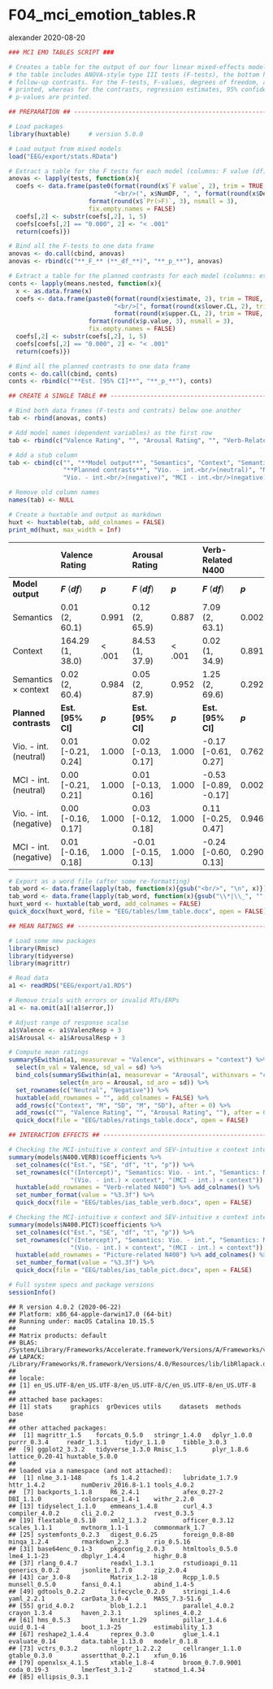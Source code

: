 F04\_mci\_emotion\_tables.R
================
alexander
2020-08-20

``` r
### MCI EMO TABLES SCRIPT ###

# Creates a table for the output of our four linear mixed-effects models. The upper half of
# the table includes ANOVA-style type III tests (F-tests), the bottom half contains planned
# follow-up contrasts. For the F-tests, F-values, degrees of freedom, and p-values are
# printed, whereas for the contrasts, regression estimates, 95% confidence intervals, and
# p-values are printed.

## PREPARATION ## ---------------------------------------------------------------------------------

# Load packages
library(huxtable)     # version 5.0.0

# Load output from mixed models
load("EEG/export/stats.RData")

# Extract a table for the F tests for each model (columns: F value (df), p-value)
anovas <- lapply(tests, function(x){
  coefs <- data.frame(paste0(format(round(x$`F value`, 2), trim = TRUE, nsmall = 2),
                             "<br/>(", x$NumDF, ", ", format(round(x$DenDF, 1), trim = TRUE, nsmall = 1), ")"),
                      format(round(x$`Pr(>F)`, 3), nsmall = 3),
                      fix.empty.names = FALSE)
  coefs[,2] <- substr(coefs[,2], 1, 5)
  coefs[coefs[,2] == "0.000", 2] <- "< .001"
  return(coefs)})

# Bind all the F-tests to one data frame
anovas <- do.call(cbind, anovas)
anovas <- rbind(c("**_F_** (**_df_**)", "**_p_**"), anovas)

# Extract a table for the planned contrasts for each model (columns: estimate [CI], p-value)
conts <- lapply(means.nested, function(x){
  x <- as.data.frame(x)
  coefs <- data.frame(paste0(format(round(x$estimate, 2), trim = TRUE, nsmall = 2),
                             "<br/>[", format(round(x$lower.CL, 2), trim = TRUE, nsmall = 2), ", ",
                             format(round(x$upper.CL, 2), trim = TRUE, nsmall = 2), "]"),
                      format(round(x$p.value, 3), nsmall = 3),
                      fix.empty.names = FALSE)
  coefs[,2] <- substr(coefs[,2], 1, 5)
  coefs[coefs[,2] == "0.000", 2] <- "< .001"
  return(coefs)})

# Bind all the planned contrasts to one data frame
conts <- do.call(cbind, conts)
conts <- rbind(c("**Est. [95% CI]**", "**_p_**"), conts)

## CREATE A SINGLE TABLE ## -----------------------------------------------------------------------

# Bind both data frames (F-tests and contrats) below one another
tab <- rbind(anovas, conts)

# Add model names (dependent variables) as the first row
tab <- rbind(c("Valence Rating", "", "Arousal Rating", "", "Verb-Related N400", "", "Picture-Related N400", ""), tab)

# Add a stub column
tab <- cbind(c("", "**Model output**", "Semantics", "Context", "Semantics × context",
               "**Planned contrasts**", "Vio. - int.<br/>(neutral)", "MCI - int.<br/>(neutral)",
               "Vio. - int.<br/>(negative)", "MCI - int.<br/>(negative)"), tab)

# Remove old column names
names(tab) <- NULL

# Create a huxtable and output as markdown
huxt <- huxtable(tab, add_colnames = FALSE)
print_md(huxt, max_width = Inf)
```

|                            | Valence Rating           |         | Arousal Rating             |         | Verb-Related N400           |         | Picture-Related N400       |         |
| -------------------------- | :----------------------- | ------- | :------------------------- | ------- | :-------------------------- | ------- | :------------------------- | ------- |
| **Model output**           | ***F*** (***df***)       | ***p*** | ***F*** (***df***)         | ***p*** | ***F*** (***df***)          | ***p*** | ***F*** (***df***)         | ***p*** |
| Semantics                  | 0.01<br/>(2, 60.1)       | 0.991   | 0.12<br/>(2, 65.9)         | 0.887   | 7.09<br/>(2, 63.1)          | 0.002   | 0.73<br/>(2, 37.0)         | 0.490   |
| Context                    | 164.29<br/>(1, 38.0)     | \< .001 | 84.53<br/>(1, 37.9)        | \< .001 | 0.02<br/>(1, 34.9)          | 0.891   | 0.01<br/>(1, 44.1)         | 0.943   |
| Semantics × context        | 0.02<br/>(2, 60.4)       | 0.984   | 0.05<br/>(2, 87.9)         | 0.952   | 1.25<br/>(2, 69.6)          | 0.292   | 3.89<br/>(2, 52.1)         | 0.027   |
| **Planned contrasts**      | **Est. \[95% CI\]**      | ***p*** | **Est. \[95% CI\]**        | ***p*** | **Est. \[95% CI\]**         | ***p*** | **Est. \[95% CI\]**        | ***p*** |
| Vio. - int.<br/>(neutral)  | 0.01<br/>\[-0.21, 0.24\] | 1.000   | 0.02<br/>\[-0.13, 0.17\]   | 1.000   | \-0.17<br/>\[-0.61, 0.27\]  | 0.762   | \-0.04<br/>\[-0.42, 0.35\] | 1.000   |
| MCI - int.<br/>(neutral)   | 0.00<br/>\[-0.21, 0.21\] | 1.000   | 0.01<br/>\[-0.13, 0.16\]   | 1.000   | \-0.53<br/>\[-0.89, -0.17\] | 0.002   | \-0.41<br/>\[-0.81, 0.00\] | 0.049   |
| Vio. - int.<br/>(negative) | 0.00<br/>\[-0.16, 0.17\] | 1.000   | 0.03<br/>\[-0.12, 0.18\]   | 1.000   | 0.11<br/>\[-0.25, 0.47\]    | 0.946   | 0.18<br/>\[-0.23, 0.59\]   | 0.620   |
| MCI - int.<br/>(negative)  | 0.01<br/>\[-0.16, 0.18\] | 1.000   | \-0.01<br/>\[-0.15, 0.13\] | 1.000   | \-0.24<br/>\[-0.60, 0.13\]  | 0.290   | 0.16<br/>\[-0.23, 0.56\]   | 0.678   |

``` r
# Export as a word file (after some re-formatting)
tab_word <- data.frame(lapply(tab, function(x){gsub("<br/>", "\n", x)}))
tab_word <- data.frame(lapply(tab_word, function(x){gsub("\\*|\\_", "", x)}))
huxt_word <- huxtable(tab_word, add_colnames = FALSE)
quick_docx(huxt_word, file = "EEG/tables/lmm_table.docx", open = FALSE)

## MEAN RATINGS ## --------------------------------------------------------------------------------

# Load some new packages
library(Rmisc)
library(tidyverse)
library(magrittr)

# Read data
a1 <- readRDS("EEG/export/a1.RDS")

# Remove trials with errors or invalid RTs/ERPs
a1 <- na.omit(a1[!a1$error,])

# Adjust range of response scalse
a1$Valence <- a1$ValenzResp + 3
a1$Arousal <- a1$ArousalResp + 3

# Compute mean ratings
summarySEwithin(a1, measurevar = "Valence", withinvars = "context") %>%
  select(m_val = Valence, sd_val = sd) %>%
  bind_cols(summarySEwithin(a1, measurevar = "Arousal", withinvars = "context") %>% 
              select(m_aro = Arousal, sd_aro = sd)) %>%
  set_rownames(c("Neutral", "Negative")) %>%
  huxtable(add_rownames = "", add_colnames = FALSE) %>%
  add_rows(c("Context", "M", "SD", "M", "SD"), after = 0) %>%
  add_rows(c("", "Valence Rating", "", "Arousal Rating", ""), after = 0) %>%
  quick_docx(file = "EEG/tables/ratings_table.docx", open = FALSE)

## INTERACTION EFFECTS ## -------------------------------------------------------------------------

# Checking the MCI-intuitive x context and SEV-intuitive x context interactions separetely (verb)
summary(models$N400.VERB)$coefficients %>%
  set_colnames(c("Est.", "SE", "df", "t", "p")) %>%
  set_rownames(c("(Intercept)", "Semantics: Vio. - int.", "Semantics: MCI - int", "Context",
                 "(Vio. - int.) × context", "(MCI - int.) × context")) %>%
  huxtable(add_rownames = "Verb-related N400") %>% add_colnames() %>%
  set_number_format(value = "%3.3f") %>%
  quick_docx(file = "EEG/tables/ias_table_verb.docx", open = FALSE)

# Checking the MCI-intuitive x context and SEV-intuitive x context interactions separetely (verb)
summary(models$N400.PICT)$coefficients %>%
  set_colnames(c("Est.", "SE", "df", "t", "p")) %>%
  set_rownames(c("(Intercept)", "Semantics: Vio. - int.", "Semantics: MCI - int", "Context",
                 "(Vio. - int.) × context", "(MCI - int.) × context")) %>%
  huxtable(add_rownames = "Picture-related N400") %>% add_colnames() %>%
  set_number_format(value = "%3.3f") %>%
  quick_docx(file = "EEG/tables/ias_table_pict.docx", open = FALSE)
```

``` r
# Full system specs and package versions
sessionInfo()
```

    ## R version 4.0.2 (2020-06-22)
    ## Platform: x86_64-apple-darwin17.0 (64-bit)
    ## Running under: macOS Catalina 10.15.5
    ## 
    ## Matrix products: default
    ## BLAS:   /System/Library/Frameworks/Accelerate.framework/Versions/A/Frameworks/vecLib.framework/Versions/A/libBLAS.dylib
    ## LAPACK: /Library/Frameworks/R.framework/Versions/4.0/Resources/lib/libRlapack.dylib
    ## 
    ## locale:
    ## [1] en_US.UTF-8/en_US.UTF-8/en_US.UTF-8/C/en_US.UTF-8/en_US.UTF-8
    ## 
    ## attached base packages:
    ## [1] stats     graphics  grDevices utils     datasets  methods   base     
    ## 
    ## other attached packages:
    ##  [1] magrittr_1.5    forcats_0.5.0   stringr_1.4.0   dplyr_1.0.0     purrr_0.3.4     readr_1.3.1     tidyr_1.1.0     tibble_3.0.3   
    ##  [9] ggplot2_3.3.2   tidyverse_1.3.0 Rmisc_1.5       plyr_1.8.6      lattice_0.20-41 huxtable_5.0.0 
    ## 
    ## loaded via a namespace (and not attached):
    ##  [1] nlme_3.1-148        fs_1.4.2            lubridate_1.7.9     httr_1.4.2          numDeriv_2016.8-1.1 tools_4.0.2        
    ##  [7] backports_1.1.8     R6_2.4.1            afex_0.27-2         DBI_1.1.0           colorspace_1.4-1    withr_2.2.0        
    ## [13] tidyselect_1.1.0    emmeans_1.4.8       curl_4.3            compiler_4.0.2      cli_2.0.2           rvest_0.3.5        
    ## [19] flextable_0.5.10    xml2_1.3.2          officer_0.3.12      scales_1.1.1        mvtnorm_1.1-1       commonmark_1.7     
    ## [25] systemfonts_0.2.3   digest_0.6.25       foreign_0.8-80      minqa_1.2.4         rmarkdown_2.3       rio_0.5.16         
    ## [31] base64enc_0.1-3     pkgconfig_2.0.3     htmltools_0.5.0     lme4_1.1-23         dbplyr_1.4.4        highr_0.8          
    ## [37] rlang_0.4.7         readxl_1.3.1        rstudioapi_0.11     generics_0.0.2      jsonlite_1.7.0      zip_2.0.4          
    ## [43] car_3.0-8           Matrix_1.2-18       Rcpp_1.0.5          munsell_0.5.0       fansi_0.4.1         abind_1.4-5        
    ## [49] gdtools_0.2.2       lifecycle_0.2.0     stringi_1.4.6       yaml_2.2.1          carData_3.0-4       MASS_7.3-51.6      
    ## [55] grid_4.0.2          blob_1.2.1          parallel_4.0.2      crayon_1.3.4        haven_2.3.1         splines_4.0.2      
    ## [61] hms_0.5.3           knitr_1.29          pillar_1.4.6        uuid_0.1-4          boot_1.3-25         estimability_1.3   
    ## [67] reshape2_1.4.4      reprex_0.3.0        glue_1.4.1          evaluate_0.14       data.table_1.13.0   modelr_0.1.8       
    ## [73] vctrs_0.3.2         nloptr_1.2.2.2      cellranger_1.1.0    gtable_0.3.0        assertthat_0.2.1    xfun_0.16          
    ## [79] openxlsx_4.1.5      xtable_1.8-4        broom_0.7.0.9001    coda_0.19-3         lmerTest_3.1-2      statmod_1.4.34     
    ## [85] ellipsis_0.3.1
